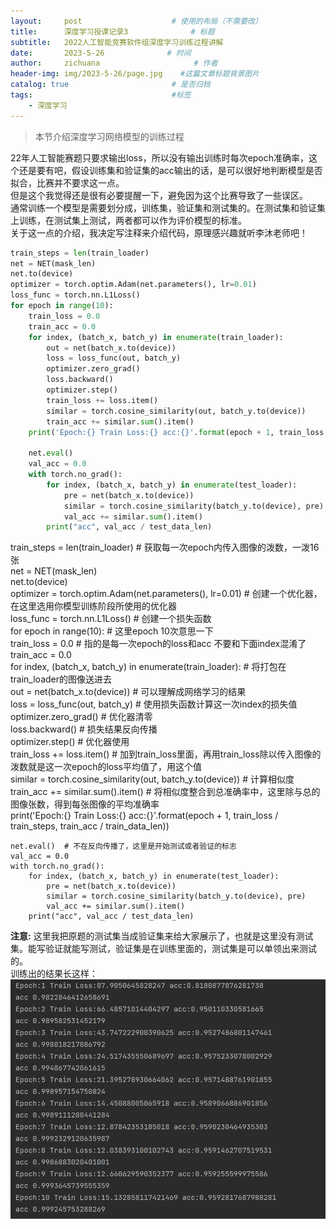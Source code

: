 ```yaml
---
layout:     post                    # 使用的布局（不需要改）
title:      深度学习授课记录3              # 标题 
subtitle:   2022人工智能竞赛软件组深度学习训练过程讲解
date:       2023-5-26              # 时间
author:     zichuana                     # 作者
header-img: img/2023-5-26/page.jpg    #这篇文章标题背景图片
catalog: true                       # 是否归档
tags:                               #标签
    - 深度学习
---
```

> 本节介绍深度学习网络模型的训练过程  

22年人工智能赛题只要求输出loss，所以没有输出训练时每次epoch准确率，这个还是要有吧，假设训练集和验证集的acc输出的话，是可以很好地判断模型是否拟合，比赛并不要求这一点。  
但是这个我觉得还是很有必要提醒一下，避免因为这个比赛导致了一些误区。  
通常训练一个模型是需要划分成，训练集，验证集和测试集的。在测试集和验证集上训练，在测试集上测试，两者都可以作为评价模型的标准。  
关于这一点的介绍，我决定写注释来介绍代码，原理感兴趣就听李沐老师吧！  
```python
train_steps = len(train_loader) 
net = NET(mask_len)
net.to(device)
optimizer = torch.optim.Adam(net.parameters(), lr=0.01)  
loss_func = torch.nn.L1Loss()  
for epoch in range(10):  
    train_loss = 0.0    
    train_acc = 0.0
    for index, (batch_x, batch_y) in enumerate(train_loader):  
        out = net(batch_x.to(device))  
        loss = loss_func(out, batch_y)  
        optimizer.zero_grad() 
        loss.backward()  
        optimizer.step()  
        train_loss += loss.item() 
        similar = torch.cosine_similarity(out, batch_y.to(device)) 
        train_acc += similar.sum().item()  
    print('Epoch:{} Train Loss:{} acc:{}'.format(epoch + 1, train_loss / train_steps, train_acc / train_data_len))

    net.eval()
    val_acc = 0.0
    with torch.no_grad():
        for index, (batch_x, batch_y) in enumerate(test_loader):
            pre = net(batch_x.to(device))
            similar = torch.cosine_similarity(batch_y.to(device), pre)
            val_acc += similar.sum().item()
        print("acc", val_acc / test_data_len)
```
train_steps = len(train_loader)  # 获取每一次epoch内传入图像的泼数，一泼16张  
net = NET(mask_len)  
net.to(device)  
optimizer = torch.optim.Adam(net.parameters(), lr=0.01)  # 创建一个优化器，在这里选用你模型训练阶段所使用的优化器  
loss_func = torch.nn.L1Loss()  # 创建一个损失函数  
for epoch in range(10):   # 这里epoch 10次意思一下  
    train_loss = 0.0  # 指的是每一次epoch的loss和acc 不要和下面index混淆了  
    train_acc = 0.0  
    for index, (batch_x, batch_y) in enumerate(train_loader):  # 将打包在train_loader的图像送进去  
        out = net(batch_x.to(device))  # 可以理解成网络学习的结果  
        loss = loss_func(out, batch_y)  # 使用损失函数计算这一次index的损失值  
        optimizer.zero_grad()  # 优化器清零  
        loss.backward()  # 损失结果反向传播  
        optimizer.step()  # 优化器使用  
        train_loss += loss.item()  # 加到train_loss里面，再用train_loss除以传入图像的泼数就是这一次epoch的loss平均值了，用这个值  
        similar = torch.cosine_similarity(out, batch_y.to(device))  # 计算相似度  
        train_acc += similar.sum().item()  # 将相似度整合到总准确率中，这里除与总的图像张数，得到每张图像的平均准确率  
    print('Epoch:{} Train Loss:{} acc:{}'.format(epoch + 1, train_loss / train_steps, train_acc / train_data_len))  

    net.eval()  # 不在反向传播了，这里是开始测试或者验证的标志  
    val_acc = 0.0  
    with torch.no_grad():  
        for index, (batch_x, batch_y) in enumerate(test_loader):  
            pre = net(batch_x.to(device))  
            similar = torch.cosine_similarity(batch_y.to(device), pre)  
            val_acc += similar.sum().item()  
        print("acc", val_acc / test_data_len)  

**注意:** 这里我把原题的测试集当成验证集来给大家展示了，也就是这里没有测试集。能写验证就能写测试，验证集是在训练里面的，测试集是可以单领出来测试的。  
训练出的结果长这样：  
![image](/img/2023-5-26/f.png) 